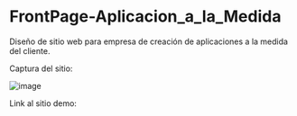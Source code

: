 # FrontPage-Aplicacion_a_la_Medida

Diseño de sitio web para empresa de creación de aplicaciones a la medida del cliente. 

Captura del sitio: 

![image](https://user-images.githubusercontent.com/106354407/198893932-b72e621c-7300-456e-954c-07a5f6fb9cb6.png)

Link al sitio demo: 
